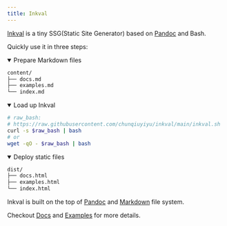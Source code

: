 ```yaml
---
title: Inkval
---
```


[Inkval][1] is a tiny SSG(Static Site Generator) based on [Pandoc][2] and Bash.

Quickly use it in three steps:
<details open>
  <summary>Prepare Markdown files</summary>

```bash
content/
├── docs.md
├── examples.md
└── index.md
```

</details>
<details open>
  <summary>Load up Inkval</summary>
  
```bash
# raw_bash:
# https://raw.githubusercontent.com/chunqiuyiyu/inkval/main/inkval.sh
curl -s $raw_bash | bash
# or
wget -qO - $raw_bash | bash
```

</details>
<details open>
  <summary>Deploy static files</summary>
  
```bash
dist/
├── docs.html
├── examples.html
└── index.html
```

</details>

Inkval is built on the top of [Pandoc][2] and [Markdown][3] file system.

Checkout [Docs](/inkval/docs.html) and [Examples](/inkval/examples.html) for more details.

[1]: https://github.com/chunqiuyiyu/inkval
[2]: https://pandoc.org/
[3]: https://en.wikipedia.org/wiki/Markdown
